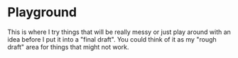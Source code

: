 # Playground
This is where I try things that will be really messy or just play around with an idea before I put it into a "final draft". You could think of it as my "rough draft" area for things that might not work.
